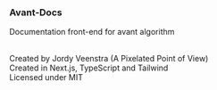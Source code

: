 ### Avant-Docs
Documentation front-end for avant algorithm
<br/>


<br/>
Created by Jordy Veenstra (A Pixelated Point of View)<br/>
Created in Next.js, TypeScript and Tailwind<br/>
Licensed under MIT

<br/>